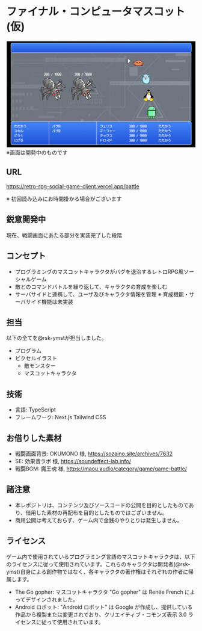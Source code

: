 # ファイナル・コンピュータマスコット(仮)
![Alt text](public/image.png)
※画面は開発中のものです

## URL
https://retro-rpg-social-game-client.vercel.app/battle

※ 初回読み込みにお時間掛かる場合がございます

## 鋭意開発中
現在、戦闘画面にあたる部分を実装完了した段階

## コンセプト
- プログラミングのマスコットキャラクタがバグを退治するレトロRPG風ソーシャルゲーム
- 敵とのコマンドバトルを繰り返して、キャラクタの育成を楽しむ
- サーバサイドと連携して、ユーザ及びキャラクタ情報を管理
※ 育成機能・サーバサイド機能は未実装

## 担当
以下の全てを@rsk-ymstが担当しました。
- プログラム
- ピクセルイラスト
    - 敵モンスター
    - マスコットキャラクタ

## 技術
- 言語: TypeScript
- フレームワーク: Next.js Tailwind CSS

## お借りした素材
- 戦闘画面背景: OKUMONO 様, https://sozaino.site/archives/7632
- SE: 効果音ラボ 様, https://soundeffect-lab.info/
- 戦闘BGM: 魔王魂 様, https://maou.audio/category/game/game-battle/

## 諸注意
- 本レポジトリは、コンテンツ及びソースコードの公開を目的としたものであり、借用した素材の再配布を目的としたものではございません。
- 商用公開は考えておらず、ゲーム内で金銭のやりとりは発生しません。

## ライセンス
ゲーム内で使用されているプログラミング言語のマスコットキャラクタは、以下のライセンスに従って使用されています。これらのキャラクタは開発者(@rsk-ymst)自身による創作物ではなく、各キャラクタの著作権はそれぞれの作者に帰属します。

- The Go gopher: マスコットキャラクタ "Go gopher" は Renée French によってデザインされました。
- Android ロボット: "Android ロボット" は Google が作成し、提供している作品から複製または変更されており、クリエイティブ・コモンズ表示 3.0 ライセンスに従って使用されています。
